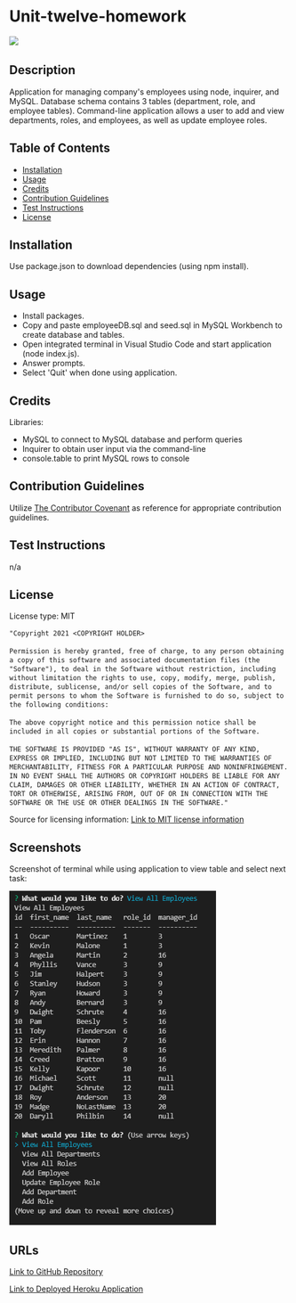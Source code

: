 # Unit-twelve-homework


<img src='https://img.shields.io/badge/License-MIT-yellow.svg'>

## Description
Application for managing company's employees using node, inquirer, and MySQL. Database schema contains 3 tables (department, role, and employee tables). Command-line application allows a user to add and view departments, roles, and employees, as well as update employee roles. 

## Table of Contents 
 - [Installation](#installation)
 - [Usage](#usage)
 - [Credits](#credits)
 - [Contribution Guidelines](#contribution-guidelines)
 - [Test Instructions](#test-instructions)
 - [License](#license)

## Installation
Use package.json to download dependencies (using npm install).

## Usage
* Install packages. 
* Copy and paste employeeDB.sql and seed.sql in MySQL Workbench to create database and tables. 
* Open integrated terminal in Visual Studio Code and start application (node index.js).
* Answer prompts.
* Select 'Quit' when done using application.

## Credits
Libraries:
* MySQL to connect to MySQL database and perform queries
* Inquirer to obtain user input via the command-line
* console.table to print MySQL rows to console

## Contribution Guidelines
Utilize <a href= "https://www.contributor-covenant.org/version/2/0/code_of_conduct/code_of_conduct.md">The Contributor Covenant</a> as reference for appropriate contribution guidelines.

## Test Instructions
n/a

## License
License type: MIT

    "Copyright 2021 <COPYRIGHT HOLDER>

    Permission is hereby granted, free of charge, to any person obtaining a copy of this software and associated documentation files (the "Software"), to deal in the Software without restriction, including without limitation the rights to use, copy, modify, merge, publish, distribute, sublicense, and/or sell copies of the Software, and to permit persons to whom the Software is furnished to do so, subject to the following conditions:
    
    The above copyright notice and this permission notice shall be included in all copies or substantial portions of the Software.
    
    THE SOFTWARE IS PROVIDED "AS IS", WITHOUT WARRANTY OF ANY KIND, EXPRESS OR IMPLIED, INCLUDING BUT NOT LIMITED TO THE WARRANTIES OF MERCHANTABILITY, FITNESS FOR A PARTICULAR PURPOSE AND NONINFRINGEMENT. IN NO EVENT SHALL THE AUTHORS OR COPYRIGHT HOLDERS BE LIABLE FOR ANY CLAIM, DAMAGES OR OTHER LIABILITY, WHETHER IN AN ACTION OF CONTRACT, TORT OR OTHERWISE, ARISING FROM, OUT OF OR IN CONNECTION WITH THE SOFTWARE OR THE USE OR OTHER DEALINGS IN THE SOFTWARE."

Source for licensing information: <a href="https://opensource.org/licenses/MIT">Link to MIT license information</a>

## Screenshots

Screenshot of terminal while using application to view table and select next task:

<img src='./screenshot-command-line.png' alt = 'Screenshot of terminal while using application to view table and select next task'>


## URLs
<a href="https://github.com/mlward639/Unit-twelve-homework">Link to GitHub Repository</a>

<a href="https://drive.google.com/file/d/1f3TXoEbRmM7aIv0J2VRvtau6vkrcvXvt/view">Link to Deployed Heroku Application</a>
